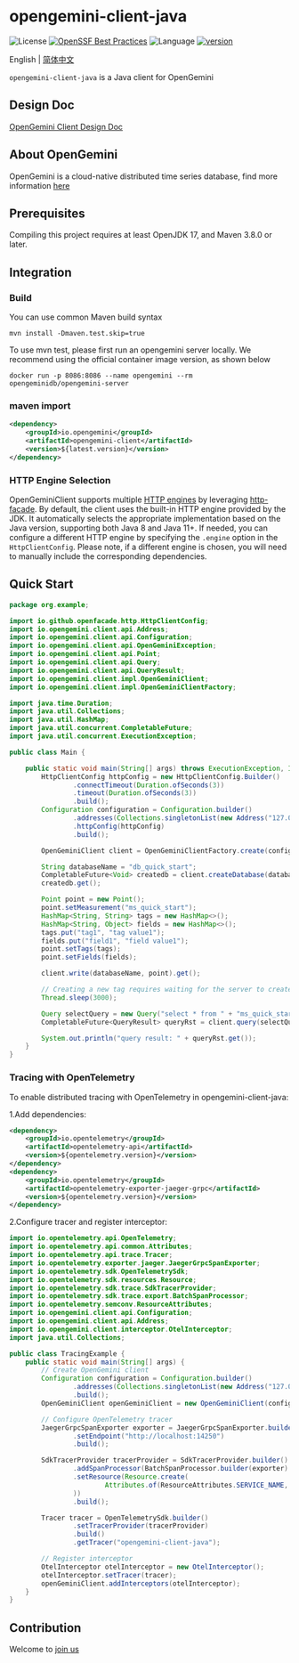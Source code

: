 # opengemini-client-java

![License](https://img.shields.io/badge/license-Apache2.0-green)
[![OpenSSF Best Practices](https://www.bestpractices.dev/projects/11009/badge)](https://www.bestpractices.dev/projects/11009)
![Language](https://img.shields.io/badge/language-C-blue.svg)
[![version](https://img.shields.io/github/v/tag/opengemini/opengemini-client-java?label=release&color=blue)](https://github.com/opengemini/opengemini-client-java/releases)

English | [简体中文](README_CN.md)

`opengemini-client-java` is a Java client for OpenGemini

## Design Doc

[OpenGemini Client Design Doc](https://github.com/openGemini/openGemini.github.io/blob/main/src/guide/develop/client_design.md)

## About OpenGemini

OpenGemini is a cloud-native distributed time series database, find more information [here](https://github.com/openGemini/openGemini)

## Prerequisites

Compiling this project requires at least OpenJDK 17, and Maven 3.8.0 or later.

## Integration

### Build

You can use common Maven build syntax

```shell
mvn install -Dmaven.test.skip=true
```

To use mvn test, please first run an opengemini server locally. We recommend using the official container image version, as shown below

```
docker run -p 8086:8086 --name opengemini --rm opengeminidb/opengemini-server
```

### maven import

```xml
<dependency>
    <groupId>io.opengemini</groupId>
    <artifactId>opengemini-client</artifactId>
    <version>${latest.version}</version>
</dependency>
```

### HTTP Engine Selection

OpenGeminiClient supports multiple [HTTP engines](https://github.com/openfacade/http-facade?tab=readme-ov-file#httpclient-support-engines) by leveraging [http-facade](https://github.com/openfacade/http-facade). By default, the client uses the built-in HTTP engine provided by the JDK. It automatically selects the appropriate implementation based on the Java version, supporting both Java 8 and Java 11+. If needed, you can configure a different HTTP engine by specifying the `.engine` option in the `HttpClientConfig`. Please note, if a different engine is chosen, you will need to manually include the corresponding dependencies.

## Quick Start

```java
package org.example;

import io.github.openfacade.http.HttpClientConfig;
import io.opengemini.client.api.Address;
import io.opengemini.client.api.Configuration;
import io.opengemini.client.api.OpenGeminiException;
import io.opengemini.client.api.Point;
import io.opengemini.client.api.Query;
import io.opengemini.client.api.QueryResult;
import io.opengemini.client.impl.OpenGeminiClient;
import io.opengemini.client.impl.OpenGeminiClientFactory;

import java.time.Duration;
import java.util.Collections;
import java.util.HashMap;
import java.util.concurrent.CompletableFuture;
import java.util.concurrent.ExecutionException;

public class Main {

    public static void main(String[] args) throws ExecutionException, InterruptedException, OpenGeminiException {
        HttpClientConfig httpConfig = new HttpClientConfig.Builder()
                .connectTimeout(Duration.ofSeconds(3))
                .timeout(Duration.ofSeconds(3))
                .build();
        Configuration configuration = Configuration.builder()
                .addresses(Collections.singletonList(new Address("127.0.0.1", 8086)))
                .httpConfig(httpConfig)
                .build();

        OpenGeminiClient client = OpenGeminiClientFactory.create(configuration);

        String databaseName = "db_quick_start";
        CompletableFuture<Void> createdb = client.createDatabase(databaseName);
        createdb.get();

        Point point = new Point();
        point.setMeasurement("ms_quick_start");
        HashMap<String, String> tags = new HashMap<>();
        HashMap<String, Object> fields = new HashMap<>();
        tags.put("tag1", "tag value1");
        fields.put("field1", "field value1");
        point.setTags(tags);
        point.setFields(fields);

        client.write(databaseName, point).get();

        // Creating a new tag requires waiting for the server to create and update indexes
        Thread.sleep(3000);

        Query selectQuery = new Query("select * from " + "ms_quick_start", databaseName, "");
        CompletableFuture<QueryResult> queryRst = client.query(selectQuery);

        System.out.println("query result: " + queryRst.get());
    }
}
```

### Tracing with OpenTelemetry

To enable distributed tracing with OpenTelemetry in opengemini-client-java:

1.Add dependencies:

```xml
<dependency>
    <groupId>io.opentelemetry</groupId>
    <artifactId>opentelemetry-api</artifactId>
    <version>${opentelemetry.version}</version>
</dependency>
<dependency>
    <groupId>io.opentelemetry</groupId>
    <artifactId>opentelemetry-exporter-jaeger-grpc</artifactId>
    <version>${opentelemetry.version}</version>
</dependency>
```

2.Configure tracer and register interceptor:

```java
import io.opentelemetry.api.OpenTelemetry;
import io.opentelemetry.api.common.Attributes;
import io.opentelemetry.api.trace.Tracer;
import io.opentelemetry.exporter.jaeger.JaegerGrpcSpanExporter;
import io.opentelemetry.sdk.OpenTelemetrySdk;
import io.opentelemetry.sdk.resources.Resource;
import io.opentelemetry.sdk.trace.SdkTracerProvider;
import io.opentelemetry.sdk.trace.export.BatchSpanProcessor;
import io.opentelemetry.semconv.ResourceAttributes;
import io.opengemini.client.api.Configuration;
import io.opengemini.client.api.Address;
import io.opengemini.client.interceptor.OtelInterceptor;
import java.util.Collections;

public class TracingExample {
    public static void main(String[] args) {
        // Create OpenGemini client
        Configuration configuration = Configuration.builder()
                .addresses(Collections.singletonList(new Address("127.0.0.1", 8086)))
                .build();
        OpenGeminiClient openGeminiClient = new OpenGeminiClient(configuration);

        // Configure OpenTelemetry tracer
        JaegerGrpcSpanExporter exporter = JaegerGrpcSpanExporter.builder()
                .setEndpoint("http://localhost:14250")
                .build();

        SdkTracerProvider tracerProvider = SdkTracerProvider.builder()
                .addSpanProcessor(BatchSpanProcessor.builder(exporter).build())
                .setResource(Resource.create(
                        Attributes.of(ResourceAttributes.SERVICE_NAME, "opengemini-client-java")
                ))
                .build();

        Tracer tracer = OpenTelemetrySdk.builder()
                .setTracerProvider(tracerProvider)
                .build()
                .getTracer("opengemini-client-java");

        // Register interceptor
        OtelInterceptor otelInterceptor = new OtelInterceptor();
        otelInterceptor.setTracer(tracer);
        openGeminiClient.addInterceptors(otelInterceptor);
    }
}
```
## Contribution

Welcome to [join us](CONTRIBUTION.md)
